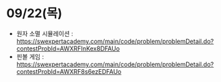 # 09/22(목)
- 원자 소멸 시뮬레이션 : https://swexpertacademy.com/main/code/problem/problemDetail.do?contestProbId=AWXRFInKex8DFAUo
- 핀볼 게임 : https://swexpertacademy.com/main/code/problem/problemDetail.do?contestProbId=AWXRF8s6ezEDFAUo
